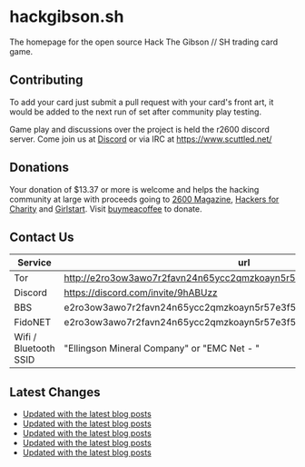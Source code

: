 # hackgibson.sh
The homepage for the open source Hack The Gibson // SH trading card game.


## Contributing

To add your card just submit a pull request with your card's front art, it would be added to the next run of set after community play testing.

Game play and discussions over the project is held the r2600 discord server. Come join us at [Discord](https://discord.com/invite/9hABUzz) or via IRC at https://www.scuttled.net/


## Donations

Your donation of $13.37 or more is welcome and helps the hacking community at large with proceeds going to [2600 Magazine](https://2600.com/), [Hackers for Charity](https://hackersforcharity.org) and [Girlstart](https://girlstart.org).  Visit [buymeacoffee](https://www.buymeacoffee.com/hackgibson.sh) to donate.


## Contact Us

Service | url
-|-
Tor | http://e2ro3ow3awo7r2favn24n65ycc2qmzkoayn5r57e3f56nvjwdcgg32ad.onion
Discord | https://discord.com/invite/9hABUzz
BBS | e2ro3ow3awo7r2favn24n65ycc2qmzkoayn5r57e3f56nvjwdcgg32ad.onion:23
FidoNET | e2ro3ow3awo7r2favn24n65ycc2qmzkoayn5r57e3f56nvjwdcgg32ad.onion:24554
Wifi / Bluetooth SSID | "Ellingson Mineral Company" or "EMC Net - <fidonet address>"

## Latest Changes
<!-- BLOG-POST-LIST:START -->
- [Updated with the latest blog posts](https://github.com/DFW2600/hackgibson.sh/commit/9bcd03f420d19d557a9c7aff4a38435aab004f52)
- [Updated with the latest blog posts](https://github.com/DFW2600/hackgibson.sh/commit/6977bfd9ee03c45dc6ac383c867cd552a343c288)
- [Updated with the latest blog posts](https://github.com/DFW2600/hackgibson.sh/commit/1083c0032d6eb6c164c849836b170f4ed5342f87)
- [Updated with the latest blog posts](https://github.com/DFW2600/hackgibson.sh/commit/c74d86d5ad8b1b9007f52cae8bc9f1f515c6805e)
- [Updated with the latest blog posts](https://github.com/DFW2600/hackgibson.sh/commit/7f8fb852c7091db9157086a3fc5cf97efd04ceb8)
<!-- BLOG-POST-LIST:END -->
